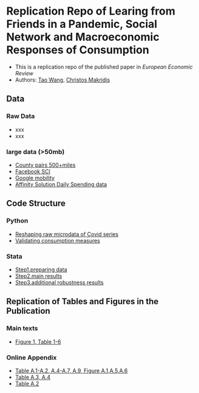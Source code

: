 # Replication Repo of __Learing from Friends in a Pandemic, Social Network and Macroeconomic Responses of Consumption__
- This is a replication repo of the published paper in _European Economic Review_
- Authors: [Tao Wang](taowangeconomics@gmail.com),  [Christos Makridis](christos.a.makridis@gmail.com)

## Data 

### Raw Data 
- xxx
- xxx 

### large data (>50mb)
- [County pairs 500+miles](./data/physical/sf12010countydistancemiles.dta)
- [Facebook SCI](./data/physical/county_county_data.tsv)
- [Google mobility](./data/other/)
- [Affinity Solution Daily Spending data](./data/spending/spend2_bycounty_D_long.dta)

## Code Structure 
### Python
- [Reshaping raw microdata of Covid series](./analysis/python/covid_reshape.py)
- [Validating consumption measures](./analysis/python/Compare.ipynb)
### Stata
- [Step1.preparing data](./analysis/preparedata.do)
- [Step2.main results](./analysis/main.do)
- [Step3.additional robustness results](./analysis/robustness.do)

## Replication of Tables and Figures in the Publication

### Main texts
- [Figure 1, Table 1-6](./analysis/main.do)
### Online Appendix 
- [Table A.1-A.2, A.4-A.7, A.9, Figure A.1,A.5,A.6](./analysis/robustness.do)
- [Table A.3, A.4](./analysis/main.do)
- [Table A.2](./analysis/python/Compare.ipynb)



